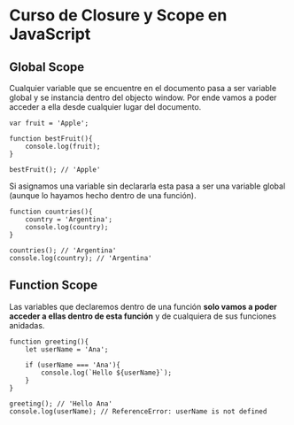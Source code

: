 # Curso de Closure y Scope en JavaScript

## Global Scope
Cualquier variable que se encuentre en el documento pasa a ser variable global y se instancia dentro del objecto window. Por ende vamos a poder acceder a ella desde cualquier lugar del documento.

~~~
var fruit = 'Apple';

function bestFruit(){
    console.log(fruit);
}

bestFruit(); // 'Apple'
~~~

Si asignamos una variable sin declararla esta pasa a ser una variable global (aunque lo hayamos hecho dentro de una función).

~~~
function countries(){
    country = 'Argentina';
    console.log(country);
}

countries(); // 'Argentina'
console.log(country); // 'Argentina'
~~~


## Function Scope
Las variables que declaremos dentro de una función **solo vamos a poder acceder a ellas dentro de esta función** y de cualquiera de sus funciones anidadas.

~~~
function greeting(){
    let userName = 'Ana';

    if (userName === 'Ana'){
        console.log(`Hello ${userName}`);
    }
}

greeting(); // 'Hello Ana'
console.log(userName); // ReferenceError: userName is not defined
~~~
